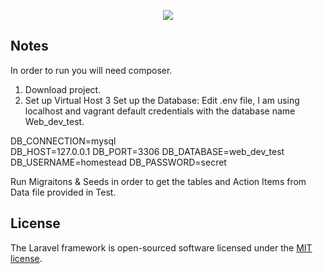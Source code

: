 <p align="center"><img src="https://laravel.com/assets/img/components/logo-laravel.svg"></p>


## Notes
In order to run you will need composer. 


1. Download project.
2. Set up Virtual Host
3 Set up the Database:
  Edit .env file, I am using localhost and vagrant default credentials with the database name Web_dev_test.
  
  DB_CONNECTION=mysql <br>
  DB_HOST=127.0.0.1
  DB_PORT=3306
  DB_DATABASE=web_dev_test
  DB_USERNAME=homestead
  DB_PASSWORD=secret

  
Run Migraitons & Seeds in order to get the tables and Action Items from Data file provided in Test.



## License

The Laravel framework is open-sourced software licensed under the [MIT license](https://opensource.org/licenses/MIT).
